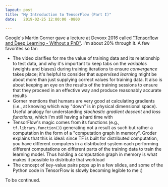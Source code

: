 ```yaml
---
layout: post
title: "My Introduction to TensorFlow (Part I)"
date:   2019-02-25 12:00:00 -0800

---
```

Google's Martin Gorner gave a lecture at Devoxx 2016 called ["Tensorflow and Deep Learning - Without a PhD"](https://www.youtube.com/watch?v=vq2nnJ4g6N0). I'm about 20% through it. A few favorites so far:

- The video clarifies for me the value of training data and its relationship to test data, and why it's important to keep tabs on the _variables_ (weights and biases) during training iterations to ensure _convergence_ takes place; it's helpful to consider that _supervised learning_ might be about more than just supplying correct values for training data. It also is about keeping an eye on the results of the training sessions to ensure that they proceed in an effective way and produce reasonably accurate results
- Gorner mentions that humans are very good at calculating gradients (i.e., at knowing which way "down" is in physical dimensional space). Useful analogy for understanding _stochastic gradient descent_ and _loss functions_, which I'm still having a hard time with
- TensorFlow's magic comes from its functions (e.g., `tf.library.function()`) generating not a result as such but rather a computation in the form of a "computation graph in memory". Groder explains that this is ideal: since TF is built for distributed computation, you have different computers in a distributed system each performing different computations on different parts of the training data to train the learning model. Thus holding a computation graph in memory is what makes it possible to distribute that workload
- The concept of key-value pairs pops up in a few slides, and some of the Python code in TensorFlow is slowly becoming legible to me :)

To be continued.
